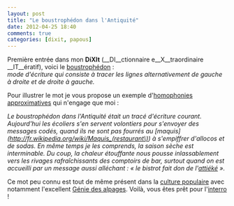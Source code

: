 ```yaml
---
layout: post
title: "Le boustrophédon dans l'Antiquité"
date: 2012-04-25 18:40
comments: true
categories: [dixit, papous]
---
```

Première entrée dans mon __DiXIt__ (__DI__ctionnaire e__X__traordinaire __IT__ératif), voici le [boustrophédon](http://fr.wikipedia.org/wiki/Boustroph%C3%A9don) :  
_mode d'écriture qui consiste à tracer les lignes alternativement de gauche à droite et de droite à gauche._

Pour illustrer le mot je vous propose un exemple d'[homophonies approximatives](http://www.franceculture.fr/2010-10-12-le-clavecin-bien-trempe-ou-jeu-des-homophonies-approximatives.html) qui n'engage que moi :

_Le boustrophédon dans l'Antiquité était un tracé d'écriture courant. Aujourd'hui les écoliers s'en servent volontiers pour s'envoyer des messages codés, quand ils ne sont pas fourrés au [maquis](http://fr.wikipedia.org/wiki/Maquis_(restaurant\)) à s'empiffrer d'allocos et de sodas. En même temps je les comprends, la saison sèche est interminable. Du coup, la chaleur étouffante nous pousse inlassablement vers les rivages rafraîchissants des comptoirs de bar, surtout quand on est accueilli par un message aussi alléchant : « le bistrot fait don de l'[attiéké](http://fr.wikipedia.org/wiki/Atti%C3%A9k%C3%A9) »._

Ce mot peu connu est tout de même présent dans la [culture populaire](http://desencyclopedie.wikia.com/wiki/Boustroph%C3%A9don) avec notamment l'excellent [Génie des alpages](http://fr.wikipedia.org/wiki/Les_Brebis). Voilà, vous êtes prêt pour l'[interro](http://www.lemonde.fr/vous/quiz/2012/01/31/l-atelier-diktee-le-boustrophedon-peut-il-rouir_1634574_3238.html) !
